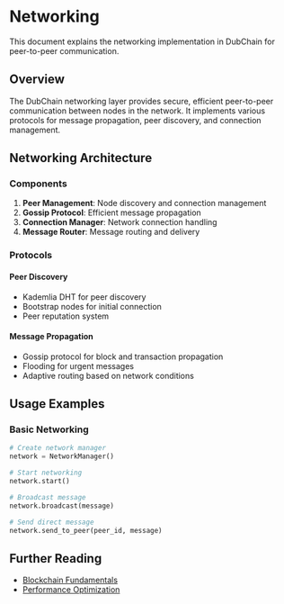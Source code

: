 # Networking

This document explains the networking implementation in DubChain for peer-to-peer communication.

## Overview

The DubChain networking layer provides secure, efficient peer-to-peer communication between nodes in the network. It implements various protocols for message propagation, peer discovery, and connection management.

## Networking Architecture

### Components

1. **Peer Management**: Node discovery and connection management
2. **Gossip Protocol**: Efficient message propagation
3. **Connection Manager**: Network connection handling
4. **Message Router**: Message routing and delivery

### Protocols

#### Peer Discovery
- Kademlia DHT for peer discovery
- Bootstrap nodes for initial connection
- Peer reputation system

#### Message Propagation
- Gossip protocol for block and transaction propagation
- Flooding for urgent messages
- Adaptive routing based on network conditions

## Usage Examples

### Basic Networking
```python
# Create network manager
network = NetworkManager()

# Start networking
network.start()

# Broadcast message
network.broadcast(message)

# Send direct message
network.send_to_peer(peer_id, message)
```

## Further Reading

- [Blockchain Fundamentals](../concepts/blockchain.md)
- [Performance Optimization](../performance/README.md)
